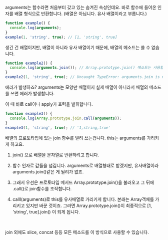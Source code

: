 

arguments는 함수라면 처음부터 갖고 있는 숨겨진 속성인데요. 바로 함수에 들어온 인자를 배열 형식으로 반환합니다. (배열은 아닙니다. 유사 배열이라고 부릅니다.)

```js
function example() {
  console.log(arguments);
}
example(1, 'string', true); // [1, 'string', true]
```
생긴 건 배열이지만, 배열이 아니라 유사 배열이기 때문에, 배열의 메소드는 쓸 수 없습니다.
```js
function example2() {
  console.log(arguments.join()); // Array.prototype.join() 메소드는 사용할 수 없다.
}
example2(1, 'string', true); // Uncaught TypeError: arguments.join is not a function
```
에러가 발생하죠? arguments는 모양만 배열이지 실제 배열이 아니라서 배열의 메소드를 쓰면 에러가 발생합니다.

 

이 때 바로 call이나 apply가 효력을 발휘합니다.

 
```js
function example3() {
  console.log(Array.prototype.join.call(arguments));
}
example3(1, 'string', true); // '1,string,true'
```
배열의 프로토타입에 있는 join 함수를 빌려 쓰는겁니다. this는 arguments를 가리키게 하고요.


1. join() 으로 배열을 문자열로 반환하려고 합니다.

2. 함수 인자로 값들을 넘깁니다. arguments로 배열형태로 받겠지만, 유사배열이라 arguments.join()같은 게 될리가 없죠.

3. 그래서 우선은 프로토타입 메서드 Array.prototype.join()을 불러오고 그 뒤에 .call()로 join함수를 조작합니다.

4. callI(arguments)로 this를 유사배열로 가리키게 합니다. 본래는 Array객체를 가리키고 있지만 바꾼 것이죠. 그러면 Array.prototype.join()이 최종적으로 [1, 'string', true].join() 이 되게 됩니다.

​

join 외에도 slice, concat 등등 모든 메소드를 이 방식으로 사용할 수 있습니다.
